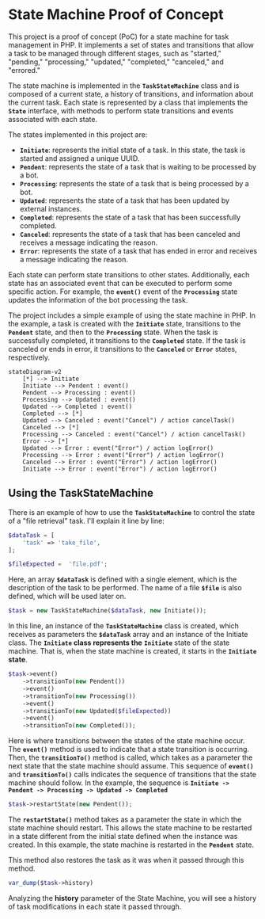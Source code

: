 # State Machine Proof of Concept

This project is a proof of concept (PoC) for a state machine for task management in PHP. It implements a set of states and transitions that allow a task to be managed through different stages, such as "started," "pending," "processing," "updated," "completed," "canceled," and "errored."

The state machine is implemented in the **`TaskStateMachine`** class and is composed of a current state, a history of transitions, and information about the current task. Each state is represented by a class that implements the **`State`** interface, with methods to perform state transitions and events associated with each state.

The states implemented in this project are:

- **`Initiate`**: represents the initial state of a task. In this state, the task is started and assigned a unique UUID.
- **`Pendent`**: represents the state of a task that is waiting to be processed by a bot.
- **`Processing`**: represents the state of a task that is being processed by a bot.
- **`Updated`**: represents the state of a task that has been updated by external instances.
- **`Completed`**: represents the state of a task that has been successfully completed.
- **`Canceled`**: represents the state of a task that has been canceled and receives a message indicating the reason.
- **`Error`**: represents the state of a task that has ended in error and receives a message indicating the reason.

Each state can perform state transitions to other states. Additionally, each state has an associated event that can be executed to perform some specific action. For example, the **`event()`** event of the **`Processing`** state updates the information of the bot processing the task.

The project includes a simple example of using the state machine in PHP. In the example, a task is created with the **`Initiate`** state, transitions to the **`Pendent`** state, and then to the **`Processing`** state. When the task is successfully completed, it transitions to the **`Completed`** state. If the task is canceled or ends in error, it transitions to the **`Canceled`** or **`Error`** states, respectively.

```mermaid
stateDiagram-v2
    [*] --> Initiate
    Initiate --> Pendent : event()
    Pendent --> Processing : event()
    Processing --> Updated : event()
    Updated --> Completed : event()
    Completed --> [*]
    Updated --> Canceled : event("Cancel") / action cancelTask()
    Canceled --> [*]
    Processing --> Canceled : event("Cancel") / action cancelTask()
    Error --> [*]
    Updated --> Error : event("Error") / action logError()
    Processing --> Error : event("Error") / action logError()
    Canceled --> Error : event("Error") / action logError()
    Initiate --> Error : event("Error") / action logError()
```

## **Using the TaskStateMachine**

There is an example of how to use the **`TaskStateMachine`** to control the state of a "file retrieval" task. I'll explain it line by line:

```php
$dataTask = [
    'task' => 'take_file',
];

$fileExpected =  'file.pdf';
```

Here, an array **`$dataTask`**
is defined with a single element, which is the description of the task to be performed. The name of a file **`$file`**
is also defined, which will be used later on.

```php
$task = new TaskStateMachine($dataTask, new Initiate());
```

In this line, an instance of the **`TaskStateMachine`** class is created, which receives as parameters the **`$dataTask`** array and an instance of the Initiate class. The **`Initiate` class represents the** **`Initiate`** state of the state machine. That is, when the state machine is created, it starts in the **`Initiate` state**.

```php
$task->event()
    ->transitionTo(new Pendent())
    ->event()
    ->transitionTo(new Processing())
    ->event()
    ->transitionTo(new Updated($fileExpected))
    ->event()
    ->transitionTo(new Completed());
```

Here is where transitions between the states of the state machine occur. The **`event()`**
method is used to indicate that a state transition is occurring. Then, the **`transitionTo()`**
method is called, which takes as a parameter the next state that the state machine should assume. This sequence of **`event()`**
and **`transitionTo()`**
calls indicates the sequence of transitions that the state machine should follow. In the example, the sequence is **`Initiate -> Pendent -> Processing -> Updated -> Completed`**

```php
$task->restartState(new Pendent());
```

The **`restartState()`** method takes as a parameter the state in which the state machine should restart. This allows the state machine to be restarted in a state different from the initial state defined when the instance was created. In this example, the state machine is restarted in the **`Pendent`** state.

This method also restores the task as it was when it passed through this method.

```php
var_dump($task->history)
```

Analyzing the **history** parameter of the State Machine, you will see a history of task modifications in each state it passed through.
